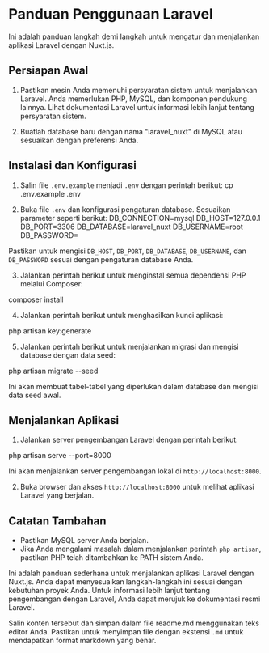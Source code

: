 # Panduan Penggunaan Laravel

Ini adalah panduan langkah demi langkah untuk mengatur dan menjalankan aplikasi Laravel dengan Nuxt.js.

## Persiapan Awal

1. Pastikan mesin Anda memenuhi persyaratan sistem untuk menjalankan Laravel. Anda memerlukan PHP, MySQL, dan komponen pendukung lainnya. Lihat dokumentasi Laravel untuk informasi lebih lanjut tentang persyaratan sistem.

2. Buatlah database baru dengan nama "laravel_nuxt" di MySQL atau sesuaikan dengan preferensi Anda.

## Instalasi dan Konfigurasi

1. Salin file `.env.example` menjadi `.env` dengan perintah berikut:
cp .env.example .env


2. Buka file `.env` dan konfigurasi pengaturan database. Sesuaikan parameter seperti berikut:
DB_CONNECTION=mysql
DB_HOST=127.0.0.1
DB_PORT=3306
DB_DATABASE=laravel_nuxt
DB_USERNAME=root
DB_PASSWORD=


Pastikan untuk mengisi `DB_HOST`, `DB_PORT`, `DB_DATABASE`, `DB_USERNAME`, dan `DB_PASSWORD` sesuai dengan pengaturan database Anda.

3. Jalankan perintah berikut untuk menginstal semua dependensi PHP melalui Composer:

composer install

4. Jalankan perintah berikut untuk menghasilkan kunci aplikasi:

php artisan key:generate

5. Jalankan perintah berikut untuk menjalankan migrasi dan mengisi database dengan data seed:

php artisan migrate --seed

Ini akan membuat tabel-tabel yang diperlukan dalam database dan mengisi data seed awal.

## Menjalankan Aplikasi

1. Jalankan server pengembangan Laravel dengan perintah berikut:

php artisan serve --port=8000


Ini akan menjalankan server pengembangan lokal di `http://localhost:8000`.

2. Buka browser dan akses `http://localhost:8000` untuk melihat aplikasi Laravel yang berjalan.

## Catatan Tambahan

- Pastikan MySQL server Anda berjalan.
- Jika Anda mengalami masalah dalam menjalankan perintah `php artisan`, pastikan PHP telah ditambahkan ke PATH sistem Anda.

Ini adalah panduan sederhana untuk menjalankan aplikasi Laravel dengan Nuxt.js. Anda dapat menyesuaikan langkah-langkah ini sesuai dengan kebutuhan proyek Anda. Untuk informasi lebih lanjut tentang pengembangan dengan Laravel, Anda dapat merujuk ke dokumentasi resmi Laravel.


Salin konten tersebut dan simpan dalam file readme.md menggunakan teks editor Anda. Pastikan untuk menyimpan file dengan ekstensi `.md` untuk mendapatkan format markdown yang benar.


